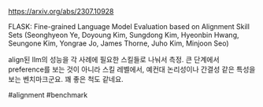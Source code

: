 https://arxiv.org/abs/2307.10928

FLASK: Fine-grained Language Model Evaluation based on Alignment Skill Sets (Seonghyeon Ye, Doyoung Kim, Sungdong Kim, Hyeonbin Hwang, Seungone Kim, Yongrae Jo, James Thorne, Juho Kim, Minjoon Seo)

align된 llm의 성능을 각 사례에 필요한 스킬들로 나눠서 측정. 큰 단계에서 preference를 보는 것이 아니라 스킬 레벨에서, 예컨대 논리성이나 간결성 같은 특성을 보는 벤치마크군요. 꽤 좋은 척도 같네요.

#alignment #benchmark 